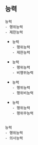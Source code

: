 
## 능력
```
능력
- 행위능력
- 제한능력
```
- ```
  능력
  - 행위능력
  - 제한능력
  ```
- ```
  능력
  - 행위능력
  - 비행위능력
  ```
- ```
  능력
  - 행위능력
  - 행위비능력
  ```
- ```
  능력
  - 행위능력
  - 행위무능력
  ```


##
```
능력
- 행위능력
- 의사능력
```
